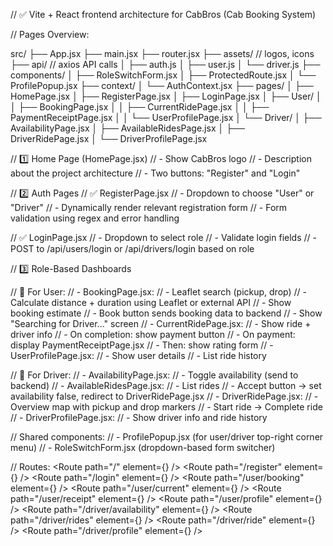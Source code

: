 // ✅ Vite + React frontend architecture for CabBros (Cab Booking System)

// Pages Overview:

src/
├── App.jsx
├── main.jsx
├── router.jsx
├── assets/           // logos, icons
├── api/              // axios API calls
│   ├── auth.js
│   ├── user.js
│   └── driver.js
├── components/
│   ├── RoleSwitchForm.jsx
│   ├── ProtectedRoute.jsx
│   └── ProfilePopup.jsx
├── context/
│   └── AuthContext.jsx
├── pages/
│   ├── HomePage.jsx
│   ├── RegisterPage.jsx
│   ├── LoginPage.jsx
│   ├── User/
│   │   ├── BookingPage.jsx
│   │   ├── CurrentRidePage.jsx
│   │   ├── PaymentReceiptPage.jsx
│   │   └── UserProfilePage.jsx
│   └── Driver/
│       ├── AvailabilityPage.jsx
│       ├── AvailableRidesPage.jsx
│       ├── DriverRidePage.jsx
│       └── DriverProfilePage.jsx

// 1️⃣ Home Page (HomePage.jsx)
// - Show CabBros logo
// - Description about the project architecture
// - Two buttons: "Register" and "Login"

// 2️⃣ Auth Pages
// ✅ RegisterPage.jsx
// - Dropdown to choose "User" or "Driver"
// - Dynamically render relevant registration form
// - Form validation using regex and error handling

// ✅ LoginPage.jsx
// - Dropdown to select role
// - Validate login fields
// - POST to /api/users/login or /api/drivers/login based on role

// 3️⃣ Role-Based Dashboards

// 🔵 For User:
// - BookingPage.jsx:
//   - Leaflet search (pickup, drop)
//   - Calculate distance + duration using Leaflet or external API
//   - Show booking estimate
//   - Book button sends booking data to backend
//   - Show "Searching for Driver..." screen
// - CurrentRidePage.jsx:
//   - Show ride + driver info
//   - On completion: show payment button
//   - On payment: display PaymentReceiptPage.jsx
//   - Then: show rating form
// - UserProfilePage.jsx:
//   - Show user details
//   - List ride history

// 🔴 For Driver:
// - AvailabilityPage.jsx:
//   - Toggle availability (send to backend)
// - AvailableRidesPage.jsx:
//   - List rides
//   - Accept button -> set availability false, redirect to DriverRidePage.jsx
// - DriverRidePage.jsx:
//   - Overview map with pickup and drop markers
//   - Start ride -> Complete ride
// - DriverProfilePage.jsx:
//   - Show driver info and ride history

// Shared components:
// - ProfilePopup.jsx (for user/driver top-right corner menu)
// - RoleSwitchForm.jsx (dropdown-based form switcher)

// Routes:
<Route path="/" element={<HomePage />} />
<Route path="/register" element={<RegisterPage />} />
<Route path="/login" element={<LoginPage />} />
<Route path="/user/booking" element={<ProtectedRoute><BookingPage /></ProtectedRoute>} />
<Route path="/user/current" element={<CurrentRidePage />} />
<Route path="/user/receipt" element={<PaymentReceiptPage />} />
<Route path="/user/profile" element={<UserProfilePage />} />
<Route path="/driver/availability" element={<AvailabilityPage />} />
<Route path="/driver/rides" element={<AvailableRidesPage />} />
<Route path="/driver/ride" element={<DriverRidePage />} />
<Route path="/driver/profile" element={<DriverProfilePage />} />
